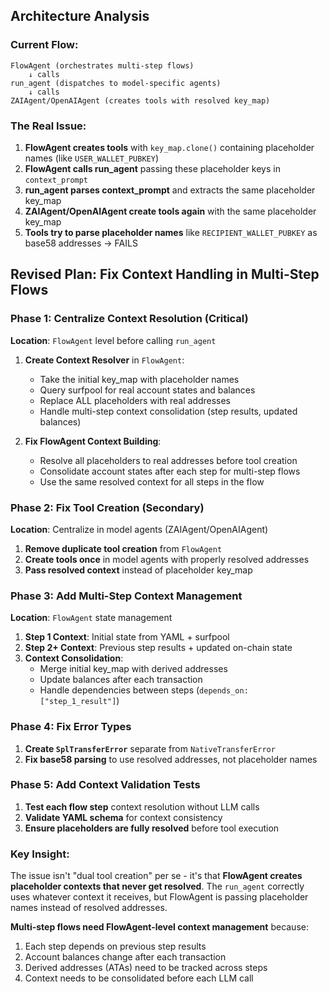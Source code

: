 ## Architecture Analysis

### Current Flow:
```
FlowAgent (orchestrates multi-step flows)
    ↓ calls
run_agent (dispatches to model-specific agents)
    ↓ calls
ZAIAgent/OpenAIAgent (creates tools with resolved key_map)
```

### The Real Issue:

1. **FlowAgent creates tools** with `key_map.clone()` containing placeholder names (like `USER_WALLET_PUBKEY`)
2. **FlowAgent calls run_agent** passing these placeholder keys in `context_prompt`
3. **run_agent parses context_prompt** and extracts the same placeholder key_map
4. **ZAIAgent/OpenAIAgent create tools again** with the same placeholder key_map
5. **Tools try to parse placeholder names** like `RECIPIENT_WALLET_PUBKEY` as base58 addresses → FAILS

## Revised Plan: Fix Context Handling in Multi-Step Flows

### Phase 1: Centralize Context Resolution (Critical)
**Location**: `FlowAgent` level before calling `run_agent`

1. **Create Context Resolver** in `FlowAgent`:
   - Take the initial key_map with placeholder names
   - Query surfpool for real account states and balances
   - Replace ALL placeholders with real addresses
   - Handle multi-step context consolidation (step results, updated balances)

2. **Fix FlowAgent Context Building**:
   - Resolve all placeholders to real addresses before tool creation
   - Consolidate account states after each step for multi-step flows
   - Use the same resolved context for all steps in the flow

### Phase 2: Fix Tool Creation (Secondary)
**Location**: Centralize in model agents (ZAIAgent/OpenAIAgent)

1. **Remove duplicate tool creation** from `FlowAgent`
2. **Create tools once** in model agents with properly resolved addresses
3. **Pass resolved context** instead of placeholder key_map

### Phase 3: Add Multi-Step Context Management
**Location**: `FlowAgent` state management

1. **Step 1 Context**: Initial state from YAML + surfpool
2. **Step 2+ Context**: Previous step results + updated on-chain state
3. **Context Consolidation**:
   - Merge initial key_map with derived addresses
   - Update balances after each transaction
   - Handle dependencies between steps (`depends_on: ["step_1_result"]`)

### Phase 4: Fix Error Types
1. **Create `SplTransferError`** separate from `NativeTransferError`
2. **Fix base58 parsing** to use resolved addresses, not placeholder names

### Phase 5: Add Context Validation Tests
1. **Test each flow step** context resolution without LLM calls
2. **Validate YAML schema** for context consistency
3. **Ensure placeholders are fully resolved** before tool execution

### Key Insight:

The issue isn't "dual tool creation" per se - it's that **FlowAgent creates placeholder contexts that never get resolved**. The `run_agent` correctly uses whatever context it receives, but FlowAgent is passing placeholder names instead of resolved addresses.

**Multi-step flows need FlowAgent-level context management** because:
1. Each step depends on previous step results
2. Account balances change after each transaction
3. Derived addresses (ATAs) need to be tracked across steps
4. Context needs to be consolidated before each LLM call
